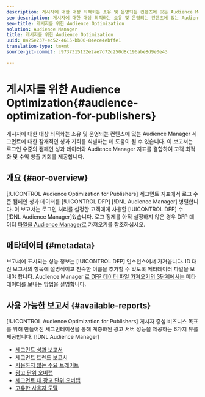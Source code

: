 ```yaml
---
description: 게시자에 대한 대상 최적화는 소유 및 운영되는 컨텐츠에 있는 Audience Manager 세그먼트에 대한 잠재적인 성과 기회를 식별하는 데 도움이 될 수 있습니다. 이 보고서는 로그인 수준의 캠페인 성과 데이터와 Audience Manager 지표를 결합하여 고객 최적화 및 수익 창출 기회를 제공합니다.
seo-description: 게시자에 대한 대상 최적화는 소유 및 운영되는 컨텐츠에 있는 Audience Manager 세그먼트에 대한 잠재적인 성과 기회를 식별하는 데 도움이 될 수 있습니다. 이 보고서는 로그인 수준의 캠페인 성과 데이터와 Audience Manager 지표를 결합하여 고객 최적화 및 수익 창출 기회를 제공합니다.
seo-title: 게시자를 위한 Audience Optimization
solution: Audience Manager
title: 게시자를 위한 Audience Optimization
uuid: 8425e237-ec52-4615-bb00-84ece4ebffe1
translation-type: tm+mt
source-git-commit: c9737315132e2ae7d72c250d8c196abe8d9e0e43

---
```



# 게시자를 위한 Audience Optimization{#audience-optimization-for-publishers}

게시자에 대한 대상 최적화는 소유 및 운영되는 컨텐츠에 있는 Audience Manager 세그먼트에 대한 잠재적인 성과 기회를 식별하는 데 도움이 될 수 있습니다. 이 보고서는 로그인 수준의 캠페인 성과 데이터와 Audience Manager 지표를 결합하여 고객 최적화 및 수익 창출 기회를 제공합니다.

## 개요 {#aor-overview}

[!UICONTROL Audience Optimization for Publishers] 세그먼트 지표에서 로그 수준 캠페인 성과 데이터를 [!UICONTROL DFP] [!DNL Audience Manager] 병렬합니다. 이 보고서는 로그인 처리를 설정한 고객에게 사용할 [!UICONTROL DFP] 수 [!DNL Audience Manager]있습니다. 로그 정제를 아직 설정하지 않은 경우 DFP 데이터 [파일을 Audience Manager로](import-dfp.md) 가져오기를 참조하십시오.

## 메타데이터 {#metadata}

보고서에 표시되는 성능 정보는 [!UICONTROL DFP] 인스턴스에서 가져옵니다. ID 대신 보고서의 항목에 설명적이고 친숙한 이름을 추가할 수 있도록 메타데이터 파일을 보내야 합니다. Audience Manager [로 DFP 데이터 파일 가져오기의 3단계에서는](../../../reporting/audience-optimization-reports/aor-publishers/import-dfp.md) 메타데이터를 보내는 방법을 설명합니다.

## 사용 가능한 보고서 {#available-reports}

[!UICONTROL Audience Optimization for Publishers] 게시자 중심 비즈니스 목표를 위해 만들어진 세그먼테이션을 통해 계층화된 광고 서버 성능을 제공하는 6가지 뷰를 제공합니다. [!DNL Audience Manager]

+ [세그먼트 성과 보고서](publisher-segment-performance.md)
+ [세그먼트 트렌드 보고서](publisher-segment-trends.md)
+ [사용하지 않는 주요 트레이트](publisher-top-unused-traits.md)
+ [광고 단위 오버랩](publisher-ad-unit-overlap.md)
+ [세그먼트 대 광고 단위 오버랩](publisher-segment-ad-unit-overlap.md)
+ [고유한 사용자 도달](publisher-unique-reach.md)
